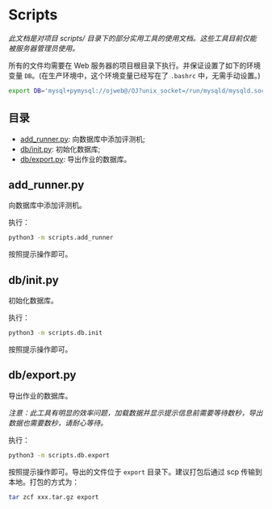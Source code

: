 # Scripts

*此文档是对项目 scripts/ 目录下的部分实用工具的使用文档。这些工具目前仅能被服务器管理员使用。*

所有的文件均需要在 Web 服务器的项目根目录下执行。并保证设置了如下的环境变量 `DB`。(在生产环境中，这个环境变量已经写在了 `.bashrc` 中，无需手动设置。)

```sh
export DB='mysql+pymysql://ojweb@/OJ?unix_socket=/run/mysqld/mysqld.sock'
```

## 目录

- [add_runner.py](#add_runnerpy): 向数据库中添加评测机;
- [db/init.py](#dbinitpy): 初始化数据库;
- [db/export.py](#dbexportpy): 导出作业的数据库。

## add_runner.py

向数据库中添加评测机。

执行：

```sh
python3 -m scripts.add_runner
```

按照提示操作即可。

## db/init.py

初始化数据库。

执行：

```sh
python3 -m scripts.db.init
```

按照提示操作即可。

## db/export.py

导出作业的数据库。

*注意：此工具有明显的效率问题，加载数据并显示提示信息前需要等待数秒，导出数据也需要数秒，请耐心等待。*

执行：

```sh
python3 -m scripts.db.export
```

按照提示操作即可。导出的文件位于 `export` 目录下。建议打包后通过 scp 传输到本地。打包的方式为：

```sh
tar zcf xxx.tar.gz export
```
